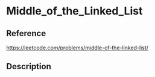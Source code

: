 # Middle_of_the_Linked_List
## Reference
https://leetcode.com/problems/middle-of-the-linked-list/

## Description
